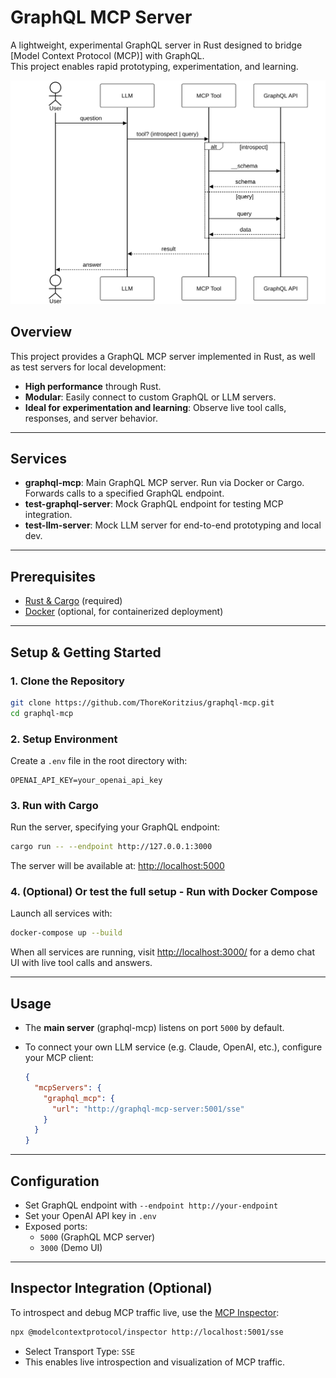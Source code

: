 # GraphQL MCP Server

A lightweight, experimental GraphQL server in Rust designed to bridge [Model Context Protocol (MCP)] with GraphQL.  
This project enables rapid prototyping, experimentation, and learning.

![Sequence Diagram](images/sequence_diagram.svg)
## Overview

This project provides a GraphQL MCP server implemented in Rust, as well as test servers for local development:

- **High performance** through Rust.
- **Modular**: Easily connect to custom GraphQL or LLM servers.
- **Ideal for experimentation and learning**: Observe live tool calls, responses, and server behavior.

---

## Services

- **graphql-mcp**: Main GraphQL MCP server. Run via Docker or Cargo. Forwards calls to a specified GraphQL endpoint.
- **test-graphql-server**: Mock GraphQL endpoint for testing MCP integration.
- **test-llm-server**: Mock LLM server for end-to-end prototyping and local dev.

---

## Prerequisites

- [Rust & Cargo](https://rustup.rs/) (required)
- [Docker](https://www.docker.com/) (optional, for containerized deployment)

---

## Setup & Getting Started

### 1. Clone the Repository

```bash
git clone https://github.com/ThoreKoritzius/graphql-mcp.git
cd graphql-mcp
```

### 2. Setup Environment

Create a `.env` file in the root directory with:

```
OPENAI_API_KEY=your_openai_api_key
```

### 3. Run with Cargo

Run the server, specifying your GraphQL endpoint:

```bash
cargo run -- --endpoint http://127.0.0.1:3000
```

The server will be available at: [http://localhost:5000](http://localhost:5000)

### 4. (Optional) Or test the full setup - Run with Docker Compose

Launch all services with:

```bash
docker-compose up --build
```

When all services are running, visit [http://localhost:3000/](http://localhost:3000/) for a demo chat UI with live tool calls and answers.

---

## Usage

- The **main server** (graphql-mcp) listens on port `5000` by default.
- To connect your own LLM service (e.g. Claude, OpenAI, etc.), configure your MCP client:

  ```json
  {
    "mcpServers": {
      "graphql_mcp": {
        "url": "http://graphql-mcp-server:5001/sse"
      }
    }
  }
  ```

---

## Configuration

- Set GraphQL endpoint with `--endpoint http://your-endpoint`
- Set your OpenAI API key in `.env`
- Exposed ports:
  - `5000` (GraphQL MCP server)
  - `3000` (Demo UI)

---

## Inspector Integration (Optional)

To introspect and debug MCP traffic live, use the [MCP Inspector](https://github.com/modelcontextprotocol/inspector):

```bash
npx @modelcontextprotocol/inspector http://localhost:5001/sse
```
- Select Transport Type: `SSE`
- This enables live introspection and visualization of MCP traffic.
